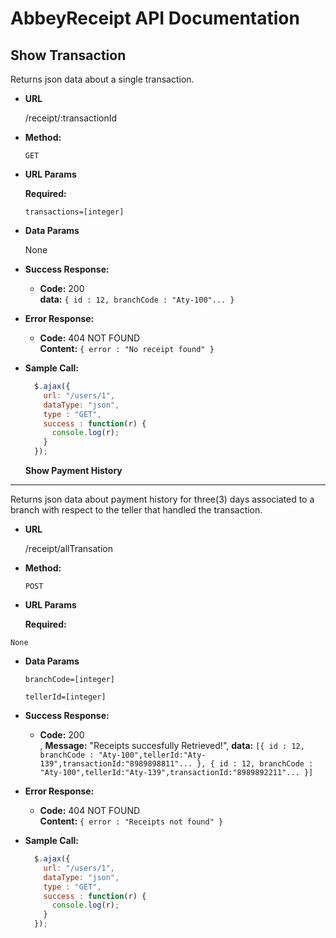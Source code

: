 # AbbeyReceipt API Documentation
**Show Transaction**
----
  Returns json data about a single transaction.

* **URL**

  /receipt/:transactionId

* **Method:**

  `GET`
  
*  **URL Params**

   **Required:**
 
   `transactions=[integer]`

* **Data Params**

  None

* **Success Response:**

  * **Code:** 200 <br />
    **data:** `{ id : 12, branchCode : "Aty-100"... }`
    
 
* **Error Response:**

  * **Code:** 404 NOT FOUND <br />
    **Content:** `{ error : "No receipt found" }`

  
* **Sample Call:**

  ```javascript
    $.ajax({
      url: "/users/1",
      dataType: "json",
      type : "GET",
      success : function(r) {
        console.log(r);
      }
    });
  ```
  
  **Show Payment History**
----
  Returns json data about payment history for three(3) days associated  to a branch with respect to the teller that handled the transaction.

* **URL**

  /receipt/allTransation

* **Method:**

  `POST`
  
*  **URL Params**

   **Required:**
   
  `None`    

* **Data Params**

  `branchCode=[integer]`
  
  `tellerId=[integer]`

* **Success Response:**

  * **Code:** 200 <br />,
     **Message:** "Receipts succesfully Retrieved!",
     **data:** `[{ id : 12, branchCode : "Aty-100",tellerId:"Aty-139",transactionId:"8989898811"... },
      { id : 12, branchCode : "Aty-100",tellerId:"Aty-139",transactionId:"8989892211"... }]`
    
 
* **Error Response:**

  * **Code:** 404 NOT FOUND <br />
    **Content:** `{ error : "Receipts not found" }`

  
* **Sample Call:**

  ```javascript
    $.ajax({
      url: "/users/1",
      dataType: "json",
      type : "GET",
      success : function(r) {
        console.log(r);
      }
    });
  ```
